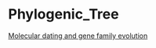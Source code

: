 # Phylogenic_Tree

[Molecular dating and gene family evolution](https://www.protocols.io/view/chromosome-scale-genome-assembly-of-kiwifruit-acti-vgse3we?step=9)

